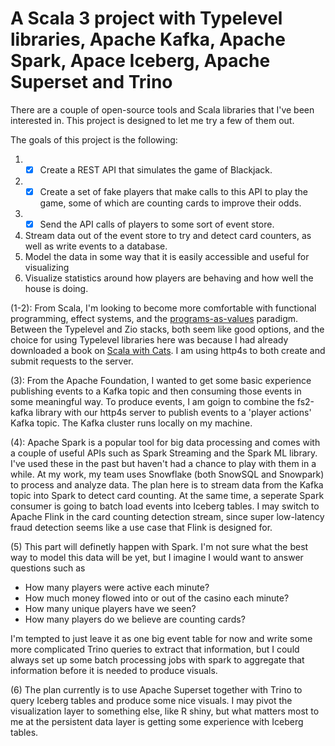 # A Scala 3 project with Typelevel libraries, Apache Kafka, Apache Spark, Apace Iceberg, Apache Superset and Trino

There are a couple of open-source tools and Scala libraries that I've been interested in. This project is designed to let me try a few of them out.

The goals of this project is the following:
1. - [x] Create a REST API that simulates the game of Blackjack. 
2. - [x] Create a set of fake players that make calls to this API to play the game, some of which are counting cards to improve their odds.
3. - [x] Send the API calls of players to some sort of event store.
4. Stream data out of the event store to try and detect card counters, as well as write events to a database.
5. Model the data in some way that it is easily accessible and useful for visualizing
6. Visualize statistics around how players are behaving and how well the house is doing.


(1-2): From Scala, I'm looking to become more comfortable with functional programming, effect systems, and the [programs-as-values](https://systemfw.org/posts/programs-as-values-I.html) 
paradigm. Between the Typelevel and Zio stacks, both seem like good options, and the choice for using Typelevel libraries here was because 
I had already downloaded a book on [Scala with Cats](https://underscore.io/books/scala-with-cats/). I am using http4s to both create and submit requests to the server.

(3): From the Apache Foundation, I wanted to get some basic experience publishing events to a Kafka topic and then consuming those events in some meaningful way. 
To produce events, I am goign to combine the fs2-kafka library with our http4s server to publish events to a 'player actions' Kafka topic. The Kafka cluster runs locally on my machine.

(4): Apache Spark is a popular tool for big data processing and comes with a couple of useful APIs such as Spark Streaming and the Spark ML library. 
I've used these in the past but haven't had a chance to play with them in a while. At my work, my team uses Snowflake (both SnowSQL and Snowpark) to process and analyze data.
The plan here is to stream data from the Kafka topic into Spark to detect card counting. At the same time, a seperate Spark consumer is going to batch load events into Iceberg tables.
I may switch to Apache Flink in the card counting detection stream, since super low-latency fraud detection seems like a use case that Flink is designed for.

(5) This part will definetly happen with Spark. I'm not sure what the best way to model this data will be yet, but I imagine I would want to answer questions such as 
- How many players were active each minute?
- How much money flowed into or out of the casino each minute?
- How many unique players have we seen?
- How many players do we believe are counting cards?

I'm tempted to just leave it as one big event table for now and write some more complicated Trino queries to extract that information, but I could always set up some
batch processing jobs with spark to aggregate that information before it is needed to produce visuals.

(6) The plan currently is to use Apache Superset together with Trino to query Iceberg tables and produce some nice visuals. 
I may pivot the visualization layer to something else, like R shiny, but what matters most to me at the persistent data layer is getting some experience with Iceberg tables.

